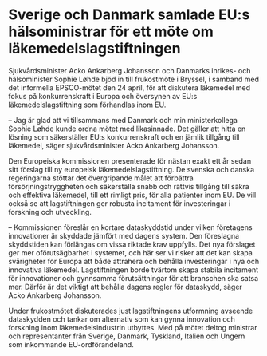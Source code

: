 # Sverige och Danmark samlade EU:s hälsoministrar för ett möte om läkemedelslagstiftningen

Sjukvårdsminister Acko Ankarberg Johansson och Danmarks inrikes- och hälsominister Sophie Løhde bjöd in till frukostmöte i Bryssel, i samband med det informella EPSCO-mötet den 24 april, för att diskutera läkemedel med fokus på konkurrenskraft i Europa och översynen av EU:s läkemedelslagstiftning som förhandlas inom EU.

– Jag är glad att vi tillsammans med Danmark och min ministerkollega Sophie Løhde kunde ordna mötet med likasinnade. Det gäller att hitta en lösning som säkerställer EU:s konkurrenskraft och en jämlik tillgång till läkemedel, säger sjukvårdsminister Acko Ankarberg Johansson.

Den Europeiska kommissionen presenterade för nästan exakt ett år sedan sitt förslag till ny europeisk läkemedelslagstiftning. De svenska och danska regeringarna stöttar det övergripande målet att förbättra försörjningstryggheten och säkerställa snabb och rättvis tillgång till säkra och effektiva läkemedel, till ett rimligt pris, för alla patienter inom EU. De vill också se att lagstiftningen ger robusta incitament för investeringar i forskning och utveckling.

– Kommissionen föreslår en kortare dataskyddstid under vilken företagens innovationer är skyddade jämfört med dagens system. Den föreslagna skyddstiden kan förlängas om vissa riktade krav uppfylls. Det nya förslaget ger mer oförutsägbarhet i systemet, och här ser vi risker att det kan skapa svårigheter för Europa att både attrahera och behålla investeringar i nya och innovativa läkemedel. Lagstiftningen borde tvärtom skapa stabila incitament för innovationer och gynnsamma förutsättningar för att branschen ska satsa mer. Därför är det viktigt att behålla dagens regler för dataskydd, säger Acko Ankarberg Johansson.

Under frukostmötet diskuterades just lagstiftningens utformning avseende dataskydden och tankar om alternativ som kan gynna innovation och forskning inom läkemedelsindustrin utbyttes. Med på mötet deltog ministrar och representanter från Sverige, Danmark, Tyskland, Italien och Ungern som inkommande EU-ordförandeland.
